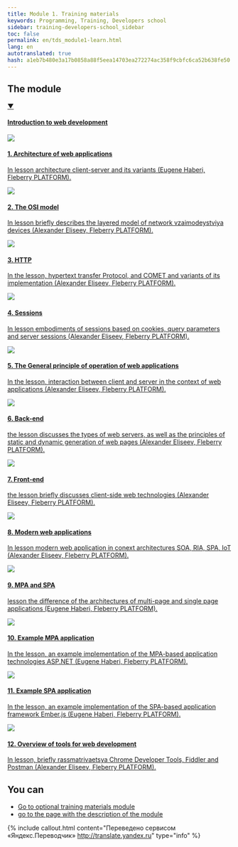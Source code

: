 ```yaml
---
title: Module 1. Training materials
keywords: Programming, Training, Developers school
sidebar: training-developers-school_sidebar
toc: false
permalink: en/tds_module1-learn.html
lang: en
autotranslated: true
hash: a1eb7b480e3a17b0858a88f5eea14703ea272274ac358f9cbfc6ca52b638fe50
---
```


## The module

<div class="panel-group">
<div class="panel panel-default">
<div class="panel-heading">
<a class="pull-right spoiler-push" data-toggle="collapse" href="#collapse1">&#9660;</a>
<h4 class="panel-title">
<a data-toggle="collapse" href="#collapse1">
Introduction to web development</a>
</h4>
</div>
<div id="collapse1" class="panel-collapse collapse in">
<div class="panel-body">
<div class="row items">
<div class="col-sm-6 col-md-4 portfolio-item">
<a href="{{ 'https://www.youtube.com/watch?v=gERnjWLUaK0&list=PLlhqsC7hBaSdSon8kbOeYWkb_sTz14Hq0' | relative_url }}" class="portfolio-link" target="_blank">
<div class="img-wrapper">
<img src="{{ "/images/pages/trainings/developers-school/module1/architecture.jpg" | relative_url}}" class="products-img">
</div>
<h4><span class="item-head">1. Architecture of web applications</span></h4>
<p>In lesson architecture client-server and its variants (Eugene Haberi, Fleberry PLATFORM).</p>
</a>
</div>
<div class="col-sm-6 col-md-4 portfolio-item">
<a href="{{ 'https://www.youtube.com/watch?v=R458L8K9aIU&list=PLlhqsC7hBaSdSon8kbOeYWkb_sTz14Hq0' | relative_url }}" class="portfolio-link" target="_blank">
<div class="img-wrapper">
<img src="{{ "/images/pages/trainings/developers-school/module1/osi.jpg" | relative_url}}" class="products-img">
</div>
<h4><span class="item-head">2. The OSI model</span></h4>
<p>In lesson briefly describes the layered model of network vzaimodeystviya devices (Alexander Eliseev, Fleberry PLATFORM).</p>
</a>
</div>
<div class="col-sm-6 col-md-4 portfolio-item">
<a href="{{ 'https://www.youtube.com/watch?v=_xW7huwTVqU&list=PLlhqsC7hBaSdSon8kbOeYWkb_sTz14Hq0' | relative_url }}" class="portfolio-link" target="_blank">
<div class="img-wrapper">
<img src="{{ "/images/pages/trainings/developers-school/module1/http.jpg" | relative_url}}" class="products-img">
</div>
<h4><span class="item-head">3. HTTP</span></h4>
<p>In the lesson, hypertext transfer Protocol, and COMET and variants of its implementation (Alexander Eliseev, Fleberry PLATFORM).</p>
</a>
</div>
</div>
<div class="row items">
<div class="col-sm-6 col-md-4 portfolio-item">
<a href="{{ 'https://www.youtube.com/watch?v=vEwBAsqcVB4&list=PLlhqsC7hBaSdSon8kbOeYWkb_sTz14Hq0' | relative_url }}" class="portfolio-link" target="_blank">
<div class="img-wrapper">
<img src="{{ "/images/pages/trainings/developers-school/module1/sessions.jpg" | relative_url}}" class="products-img">
</div>
<h4><span class="item-head">4. Sessions</span></h4>
<p>In lesson embodiments of sessions based on cookies, query parameters and server sessions (Alexander Eliseev, Fleberry PLATFORM).</p>
</a>
</div>
<div class="col-sm-6 col-md-4 portfolio-item">
<a href="{{ 'https://www.youtube.com/watch?v=j0pFteIaxJc&list=PLlhqsC7hBaSdSon8kbOeYWkb_sTz14Hq0' | relative_url }}" class="portfolio-link" target="_blank">
<div class="img-wrapper">
<img src="{{ "/images/pages/trainings/developers-school/module1/general-web.jpg" | relative_url}}" class="products-img">
</div>
<h4><span class="item-head">5. The General principle of operation of web applications</span></h4>
<p>In the lesson, interaction between client and server in the context of web applications (Alexander Eliseev, Fleberry PLATFORM).</p>
</a>
</div>
<div class="col-sm-6 col-md-4 portfolio-item">
<a href="{{ 'https://www.youtube.com/watch?v=amRjuBjVt8I&list=PLlhqsC7hBaSdSon8kbOeYWkb_sTz14Hq0' | relative_url }}" class="portfolio-link" target="_blank">
<div class="img-wrapper">
<img src="{{ "/images/pages/trainings/developers-school/module1/back-end.jpg" | relative_url}}" class="products-img">
</div>
<h4><span class="item-head">6. Back-end</span></h4>
<p>the lesson discusses the types of web servers, as well as the principles of static and dynamic generation of web pages (Alexander Eliseev, Fleberry PLATFORM).</p>
</a>
</div>
</div>
<div class="row items">
<div class="col-sm-6 col-md-4 portfolio-item">
<a href="{{ 'https://www.youtube.com/watch?v=XBpWdjx3imU&list=PLlhqsC7hBaSdSon8kbOeYWkb_sTz14Hq0' | relative_url }}" class="portfolio-link" target="_blank">
<div class="img-wrapper">
<img src="{{ "/images/pages/trainings/developers-school/module1/front-end.jpg" | relative_url}}" class="products-img">
</div>
<h4><span class="item-head">7. Front-end</span></h4>
<p>the lesson briefly discusses client-side web technologies (Alexander Eliseev, Fleberry PLATFORM).</p>
</a>
</div>
<div class="col-sm-6 col-md-4 portfolio-item">
<a href="{{ 'https://www.youtube.com/watch?v=jjQfRzkSHaY&list=PLlhqsC7hBaSdSon8kbOeYWkb_sTz14Hq0' | relative_url }}" class="portfolio-link" target="_blank">
<div class="img-wrapper">
<img src="{{ "/images/pages/trainings/developers-school/module1/modern-apps.jpg" | relative_url}}" class="products-img">
</div>
<h4><span class="item-head">8. Modern web applications</span></h4>
<p>In lesson modern web application in conext architectures SOA, RIA, SPA, IoT (Alexander Eliseev, Fleberry PLATFORM).</p>
</a>
</div>
<div class="col-sm-6 col-md-4 portfolio-item">
<a href="{{ 'https://www.youtube.com/watch?v=l00DuqUsZZs&list=PLlhqsC7hBaSdSon8kbOeYWkb_sTz14Hq0' | relative_url }}" class="portfolio-link" target="_blank">
<div class="img-wrapper">
<img src="{{ "/images/pages/trainings/developers-school/module1/mpa-spa.jpg" | relative_url}}" class="products-img">
</div>
<h4><span class="item-head">9. MPA and SPA</span></h4>
<p>lesson the difference of the architectures of multi-page and single page applications (Eugene Haberi, Fleberry PLATFORM).</p>
</a>
</div>
</div>
<div class="row items">
<div class="col-sm-6 col-md-4 portfolio-item">
<a href="{{ 'https://www.youtube.com/watch?v=SknXUhnbMHE&list=PLlhqsC7hBaSdSon8kbOeYWkb_sTz14Hq0' | relative_url }}" class="portfolio-link" target="_blank">
<div class="img-wrapper">
<img src="{{ "/images/pages/trainings/developers-school/module1/mpa.jpg" | relative_url}}" class="products-img">
</div>
<h4><span class="item-head">10. Example MPA application</span></h4>
<p>In the lesson, an example implementation of the MPA-based application technologies ASP.NET (Eugene Haberi, Fleberry PLATFORM).</p>
</a>
</div>
<div class="col-sm-6 col-md-4 portfolio-item">
<a href="{{ 'https://www.youtube.com/watch?v=aWywuZbdvpU&list=PLlhqsC7hBaSdSon8kbOeYWkb_sTz14Hq0' | relative_url }}" class="portfolio-link" target="_blank">
<div class="img-wrapper">
<img src="{{ "/images/pages/trainings/developers-school/module1/spa.jpg" | relative_url}}" class="products-img">
</div>
<h4><span class="item-head">11. Example SPA application</span></h4>
<p>In the lesson, an example implementation of the SPA-based application framework Ember.js (Eugene Haberi, Fleberry PLATFORM).</p>
</a>
</div>
<div class="col-sm-6 col-md-4 portfolio-item">
<a href="{{ 'https://www.youtube.com/watch?v=42ZvopKusvM&list=PLlhqsC7hBaSdSon8kbOeYWkb_sTz14Hq0' | relative_url }}" class="portfolio-link" target="_blank">
<div class="img-wrapper">
<img src="{{ "/images/pages/trainings/developers-school/module1/instruments-web.jpg" | relative_url}}" class="products-img">
</div>
<h4><span class="item-head">12. Overview of tools for web development</span></h4>
<p>In lesson, briefly rassmatrivaetsya Chrome Developer Tools, Fiddler and Postman (Alexander Eliseev, Fleberry PLATFORM).</p>
</a>
</div>
</div>
</div>
</div>
</div>
</div>

## You can

* [Go to optional training materials module](tds_module1-appendix.html) <i class="fa fa-arrow-right" aria-hidden="true"></i>
* <i class="fa fa-arrow-left" aria-hidden="true"></i> [go to the page with the description of the module](tds_module1-about.html)



{% include callout.html content="Переведено сервисом «Яндекс.Переводчик» <http://translate.yandex.ru>" type="info" %}